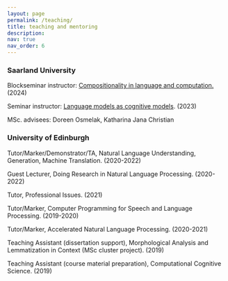```yaml
---
layout: page
permalink: /teaching/
title: teaching and mentoring
description: 
nav: true
nav_order: 6
---
```


<h3 class="year">Saarland University</h3>

Blockseminar instructor: <a href="https://lacoco-lab.github.io/courses/compositionality-2024/">Compositionality in language and computation.</a> (2024)

Seminar instructor: <a href="https://lacoco-lab.github.io/courses/langmod-cogmod-2023/">Language models as cognitive models</a>. (2023)

MSc. advisees: Doreen Osmelak, Katharina Jana Christian


<h3 class="year">University of Edinburgh</h3>

Tutor/Marker/Demonstrator/TA, Natural Language Understanding, Generation, Machine Translation. (2020-2022)

Guest Lecturer, Doing Research in Natural Language Processing. (2020-2022)

Tutor, Professional Issues. (2021)

Tutor/Marker, Computer Programming for Speech and Language Processing. (2019-2020)

Tutor/Marker, Accelerated Natural Language Processing. (2020-2021)

Teaching Assistant (dissertation support), Morphological Analysis and Lemmatization in Context (MSc cluster project). (2019)

Teaching Assistant (course material preparation), Computational Cognitive Science. (2019)
